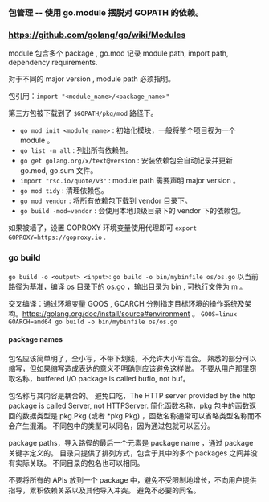 ### 包管理 -- 使用 go.module 摆脱对 GOPATH 的依赖。
### https://github.com/golang/go/wiki/Modules

module 包含多个 package , go.mod 记录 module path, import path, dependency requirements.

对于不同的 major version , module path 必须指明。

包引用：`import "<module_name>/<package_name>"`

第三方包被下载到了 `$GOPATH/pkg/mod` 路径下。
- `go mod init <module_name>` : 初始化模块，一般将整个项目视为一个 module 。
- `go list -m all` : 列出所有依赖包。
- `go get golang.org/x/text@version` : 安装依赖包会自动记录并更新 go.mod, go.sum 文件。
- `import "rsc.io/quote/v3"` : module path 需要声明 major version 。
- `go mod tidy` : 清理依赖包。
- `go mod vendor` : 将所有依赖包下载到 vendor 目录下。
- `go build -mod=vendor` : 会使用本地顶级目录下的 vendor 下的依赖包。

如果被墙了，设置 GOPROXY 环境变量使用代理即可 `export GOPROXY=https://goproxy.io` .


### go build

`go build -o <output> <input>`: `go build -o bin/mybinfile os/os.go` 以当前路径为基准，编译 os 目录下的 os.go ，输出目录为 bin , 可执行文件为 m 。

交叉编译：通过环境变量 GOOS , GOARCH 分别指定目标环境的操作系统及架构。https://golang.org/doc/install/source#environment 。
`GOOS=linux GOARCH=amd64 go build -o bin/mybinfile os/os.go`

#### package names
包名应该简单明了，全小写，不带下划线，不允许大小写混合。
熟悉的部分可以缩写，但如果缩写造成表达的意义不明确则应该避免这样做。
不要从用户那里窃取名称，buffered I/O package is called bufio, not buf。

包名称与其内容是耦合的。
避免口吃，The HTTP server provided by the http package is called Server, not HTTPServer. 
简化函数名称，pkg 包中的函数返回的数据类型是 pkg.Pkg (或者 *pkg.Pkg) ，函数名称通常可以省略类型名称而不会产生混淆。
不同包中的类型可以同名，因为通过包就可以区分。

package paths，导入路径的最后一个元素是 package name ，通过 package 关键字定义的。
目录只提供了排列方式，包含于其中的多个 packages 之间并没有实际关联。
不同目录的包名也可以相同。

不要将所有的 APIs 放到一个 package 中，避免不受限制地增长，不向用户提供指导，累积依赖关系以及其他导入冲突。
避免不必要的同名。

